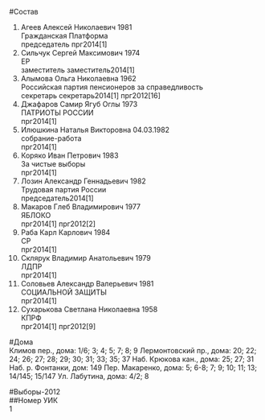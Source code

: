 #Состав  
1. Агеев Алексей Николаевич 1981  
    Гражданская Платформа  
    председатель прг2014[1]  
2. Сильчук Сергей Максимович 1974  
    ЕР  
    заместитель заместитель2014[1]  
3. Алымова Ольга Николаевна 1962  
    Российская партия пенсионеров за справедливость  
    секретарь секретарь2014[1] прг2012[16]  
4. Джафаров Самир Ягуб Оглы 1973  
    ПАТРИОТЫ РОССИИ  
    прг2014[1]  
5. Илюшкина Наталья Викторовна 04.03.1982  
    собрание-работа  
    прг2014[1]  
6. Коряко Иван Петрович 1983  
    За чистые выборы  
    прг2014[1]  
7. Лозин Александр Геннадьевич 1982  
    Трудовая партия России  
    председатель2014[1]  
8. Макаров Глеб Владимирович 1977  
    ЯБЛОКО  
    прг2014[1] прг2012[2]  
9. Раба Карл Карлович 1984  
    СР  
    прг2014[1]  
10. Склярук Владимир Анатольевич 1979  
    ЛДПР  
    прг2014[1]  
11. Соловьев Александр Валерьевич 1981  
    СОЦИАЛЬНОЙ ЗАЩИТЫ  
    прг2014[1]  
12. Сухарькова Светлана Николаевна 1958  
    КПРФ  
    прг2014[1] прг2012[9]  
  
#Дома  
Климов пер., дома: 1/6; 3; 4; 5; 7; 8; 9 Лермонтовский пр., дома: 20; 22; 24; 26; 27; 28; 29; 30; 31; 33; 35; 37 Наб. Крюкова кан., дома: 25; 27; 31 Наб. р. Фонтанки, дом: 149 Пер. Макаренко, дома: 5; 6-8; 7; 9; 10; 11; 13; 14/145; 15/147 Ул. Лабутина, дома: 4/2; 8  
  
#Выборы-2012  
##Номер УИК  
1  
